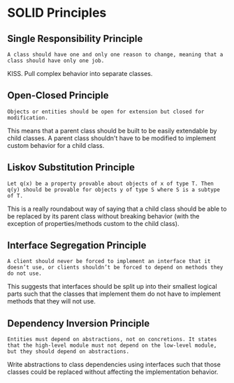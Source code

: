 # SOLID Principles

## Single Responsibility Principle

`A class should have one and only one reason to change, meaning that a class should have only one job.`

KISS. Pull complex behavior into separate classes.

## Open-Closed Principle

`Objects or entities should be open for extension but closed for modification.`

This means that a parent class should be built to be easily extendable by child classes. A parent class shouldn't have to be modified to implement custom behavior for a child class.

## Liskov Substitution Principle

`Let q(x) be a property provable about objects of x of type T. Then q(y) should be provable for objects y of type S where S is a subtype of T.`

This is a really roundabout way of saying that a child class should be able to be replaced by its parent class without breaking behavior (with the exception of properties/methods custom to the child class).

## Interface Segregation Principle

`A client should never be forced to implement an interface that it doesn’t use, or clients shouldn’t be forced to depend on methods they do not use.`

This suggests that interfaces should be split up into their smallest logical parts such that the classes that implement them do not have to implement methods that they will not use.

## Dependency Inversion Principle

`Entities must depend on abstractions, not on concretions. It states that the high-level module must not depend on the low-level module, but they should depend on abstractions.`

Write abstractions to class dependencies using interfaces such that those classes could be replaced without affecting the implementation behavior.
